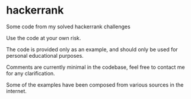 # hackerrank
Some code from my solved hackerrank challenges

Use the code at your own risk. 

The code is provided only as an example, and should only be used for personal educational purposes. 

Comments are currently minimal in the codebase, feel free to contact me for any clarification. 

Some of the examples have been composed from various sources in the internet. 

